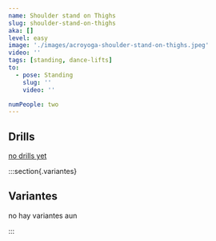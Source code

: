 ```yaml
---
name: Shoulder stand on Thighs
slug: shoulder-stand-on-thighs
aka: []
level: easy
image: './images/acroyoga-shoulder-stand-on-thighs.jpeg'
video: ''
tags: [standing, dance-lifts]
to:
  - pose: Standing
    slug: ''
    video: ''

numPeople: two
---
```


## Drills

[no drills yet]()

:::section{.variantes}

## Variantes

no hay variantes aun

<!-- - ![a](/)
  _To do_ -->

:::
